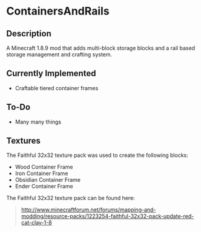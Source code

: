 # ContainersAndRails
## Description
A Minecraft 1.8.9 mod that adds multi-block storage blocks and a rail based storage management and crafting system.

## Currently Implemented
- Craftable tiered container frames

## To-Do
- Many many things

## Textures
The Faithful 32x32 texture pack was used to create the following blocks:
- Wood Container Frame
- Iron Container Frame
- Obsidian Container Frame
- Ender Container Frame

The Faithful 32x32 texture pack can be found here:
> http://www.minecraftforum.net/forums/mapping-and-modding/resource-packs/1223254-faithful-32x32-pack-update-red-cat-clay-1-8
